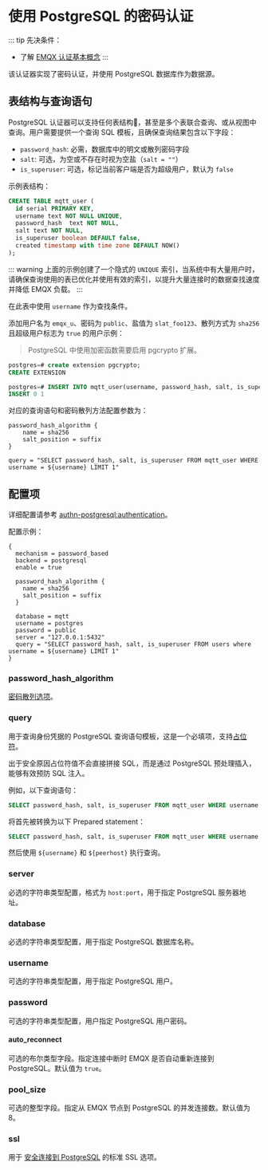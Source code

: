 # 使用 PostgreSQL 的密码认证

::: tip
先决条件：

- 了解 [EMQX 认证基本概念](../authn/authn.md)
:::

该认证器实现了密码认证，并使用 PostgreSQL 数据库作为数据源。

## 表结构与查询语句

PostgreSQL 认证器可以支持任何表结构，甚至是多个表联合查询、或从视图中查询。用户需要提供一个查询 SQL 模板，且确保查询结果包含以下字段：

- `password_hash`: 必需，数据库中的明文或散列密码字段
- `salt`: 可选，为空或不存在时视为空盐（`salt = ""`）
- `is_superuser`: 可选，标记当前客户端是否为超级用户，默认为 `false`

示例表结构：

```sql
CREATE TABLE mqtt_user (
  id serial PRIMARY KEY,
  username text NOT NULL UNIQUE,
  password_hash  text NOT NULL,
  salt text NOT NULL,
  is_superuser boolean DEFAULT false,
  created timestamp with time zone DEFAULT NOW()
);
```

::: warning
上面的示例创建了一个隐式的 `UNIQUE` 索引，当系统中有大量用户时，请确保查询使用的表已优化并使用有效的索引，以提升大量连接时的数据查找速度并降低 EMQX 负载。
:::

在此表中使用 `username` 作为查找条件。

添加用户名为 `emqx_u`、密码为 `public`、盐值为 `slat_foo123`、散列方式为 `sha256` 且超级用户标志为 `true` 的用户示例：

> PostgreSQL 中使用加密函数需要启用 pgcrypto 扩展。

```sql
postgres=# create extension pgcrypto;
CREATE EXTENSION

postgres=# INSERT INTO mqtt_user(username, password_hash, salt, is_superuser) VALUES ('emqx_u', encode(digest('public' || 'slat_foo123', 'sha256'), 'hex'), 'slat_foo123', true);
INSERT 0 1
```

对应的查询语句和密码散列方法配置参数为：

```hocon
password_hash_algorithm {
    name = sha256
    salt_position = suffix
}

query = "SELECT password_hash, salt, is_superuser FROM mqtt_user WHERE username = ${username} LIMIT 1"
```

## 配置项

详细配置请参考 [authn-postgresql:authentication](../../admin/cfg.md#authn-postgresql:authentication)。

配置示例：

```hocon
{
  mechanism = password_based
  backend = postgresql
  enable = true

  password_hash_algorithm {
    name = sha256
    salt_position = suffix
  }

  database = mqtt
  username = postgres
  password = public
  server = "127.0.0.1:5432"
  query = "SELECT password_hash, salt, is_superuser FROM users where username = ${username} LIMIT 1"
}
```

### password_hash_algorithm

[密码散列选项](./authn.md#密码散列)。

### query

用于查询身份凭据的 PostgreSQL 查询语句模板，这是一个必填项，支持[占位符](./authn.md#认证占位符)。

出于安全原因占位符值不会直接拼接 SQL，而是通过 PostgreSQL 预处理插入，能够有效预防 SQL 注入。

例如，以下查询语句：

```sql
SELECT password_hash, salt, is_superuser FROM mqtt_user WHERE username = ${username} AND peerhost = ${peerhost} LIMIT 1
```

将首先被转换为以下 Prepared statement：

```sql
SELECT password_hash, salt, is_superuser FROM mqtt_user WHERE username = $1 AND peerhost = $2 LIMIT 1
```

然后使用 `${username}` 和 `${peerhost}` 执行查询。

### server

必选的字符串类型配置，格式为 `host:port`，用于指定 PostgreSQL 服务器地址。

### database

必选的字符串类型配置，用于指定 PostgreSQL 数据库名称。

### username

可选的字符串类型配置，用于指定 PostgreSQL 用户。

### password

可选的字符串类型配置，用户指定 PostgreSQL 用户密码。

#### auto_reconnect

可选的布尔类型字段。指定连接中断时 EMQX 是否自动重新连接到 PostgreSQL。默认值为 `true`。

### pool_size

可选的整型字段。指定从 EMQX 节点到 PostgreSQL 的并发连接数。默认值为 8。

### ssl

用于 [安全连接到 PostgreSQL](https://www.postgresql.org/docs/current/ssl-tcp.html) 的标准 SSL 选项。
